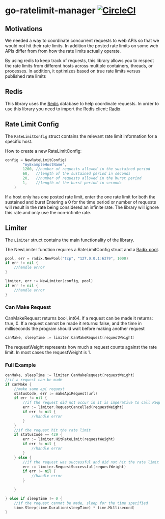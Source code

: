 # go-ratelimit-manager [![CircleCI](https://circleci.com/gh/helixstream/go-ratelimit-manager/tree/master.svg?style=shield&circle-token=302f5e13f102055def2bbe0f893845ed509e3340)](https://circleci.com/gh/helixstream/go-ratelimit-manager/tree/master)


## Motivations
We needed a way to coordinate concurrent requests to web APIs so that we would not hit their
rate limits. In addition the posted rate limits on some web APIs differ from from how the rate limits
actually operate. 

By using redis to keep track of requests, this library allows you to respect the rate limits 
from different hosts across multiple containers, threads, or processes. In addition, it 
optimizes based on true rate limits versus published rate limits

## Redis 
This library uses the [Redis](https://redis.io/) database to help coordinate requests. In order to use this library you
need to import the Redis client: [Radix](https://github.com/mediocregopher/radix)


## Rate Limit Config
The `RateLimitConfig` struct contains the relevant rate limit information for a specific host. 

How to create a new RateLimitConfig:
```go
config = NewRateLimitConfig(
	    "myExampleHostName",  
	    1200, //number of requests allowed in the sustained period
	    60,   //length of the sustained period in seconds
	    20,   //number of requests allowed in the burst period
	    1,    //length of the burst period in seconds
	)
```
If a host only has one posted rate limit, enter the one rate limit for both the sustained and burst
Entering a 0 for the time period or number of requests will result in the rate being considered an 
infinite rate. The library will ignore this rate and only use the non-infinite rate.

## Limiter
The `Limiter` struct contains the main functionality of the library. 

The NewLimiter function requires a RateLimitConfig struct and a [Radix pool](https://godoc.org/github.com/mediocregopher/radix).
```go
pool, err = radix.NewPool("tcp", "127.0.0.1:6379", 1000)
if err != nil {
    //handle error
}

limiter, err := NewLimiter(config, pool)
if err != nil {
    //handle error
}
```

### Can Make Request
CanMakeRequest returns bool, int64. If a request can be made it returns: true, 0. 
If a request cannot be made it returns: false, and the time in milliseconds the program should wait
before making another request
```go
canMake, sleepTime := limiter.CanMakeRequest(requestWeight)
```
The requestWeight represents how much a request counts against the rate limit.
In most cases the requestWeight is 1.
### Full Example


```go
canMake, sleepTime := limiter.CanMakeRequest(requestWeight)
//if a request can be made
if canMake {
    //make some api request
    statusCode, err := makeApiRequest(url)
    if err != nil {
        //if the request did not occur in it is imperative to call RequestCancelled()
        err := limiter.RequestCancelled(requestWeight)
        if err != nil {
            //handle error
        }
    }
    //if the request hit the rate limit
    if statusCode == 429 {
        err := limiter.HitRateLimit(requestWeight)
        if err != nil {
            //handle error
        }
    } else {
        //if the request was successful and did not hit the rate limit
        err := limiter.RequestSuccessful(requestWeight)
        if err != nil {
            //handle error
        }
    
    }

} else if sleepTime != 0 {
    //if the request cannot be made, sleep for the time specified 
    time.Sleep(time.Duration(sleepTime) * time.Millisecond)
}
```

